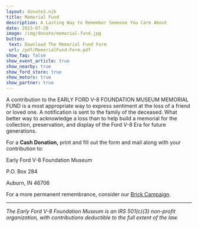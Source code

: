```yaml
---
layout: donate2.njk
title: Memorial Fund
description: A Lasting Way to Remember Someone You Care About
date: 2023-07-28
image: /img/donate/memorial-fund.jpg
button: 
 text: Download The Memorial Fund Form
 url: /pdf/MemorialFund-Form.pdf
show_faq: false
show_event_article: true
show_nearby: true
show_ford_store: true
show_motors: true
show_partner: true
---
```

A contribution to the EARLY FORD V-8 FOUNDATION MUSEUM MEMORIAL FUND is a most appropriate way to express sentiment at the loss of a friend or loved one. A notification is sent to the family of the deceased. What better way to acknowledge a loss than to help build a memorial for the collection, preservation, and display of the Ford V-8 Era for future generations.  
  
For a **Cash Donation,** print and fill out the form and mail along with your contribution to:

Early Ford V-8 Foundation Museum

P.O. Box 284

Auburn, IN 46706  
  
For a more permanent remembrance, consider our [Brick Campaign](https://fordv8foundation.org/donate/brick-campaign).

--- 
_The Early Ford V-8 Foundation Museum is an IRS 501(c)(3) non-profit organization, with contributions deductible to the full extent of the law._

